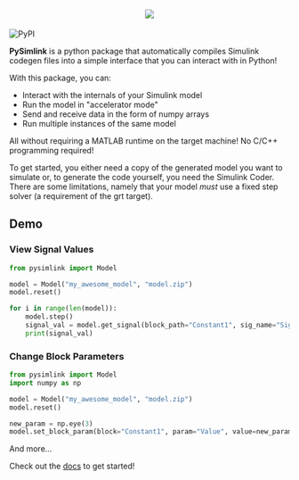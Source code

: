 <h1 align="center">
<img src="https://github.com/lharri73/PySimlink/blob/master/refs/banner.svg?raw=true">
</h1>

![PyPI](https://img.shields.io/pypi/v/pysimlink)

**PySimlink** is a python package that automatically compiles Simulink codegen files 
into a simple interface that you can interact with in Python!

With this package, you can:
- Interact with the internals of your Simulink model
- Run the model in "accelerator mode"
- Send and receive data in the form of numpy arrays
- Run multiple instances of the same model

All without requiring a MATLAB runtime on the target machine! No C/C++ programming required!

To get started, you either need a copy of the generated model you want to simulate or, to generate
the code yourself, you need the Simulink Coder. There are some limitations, namely that your model *must* use a fixed step solver 
(a requirement of the grt target). 

## Demo

### View Signal Values

```python
from pysimlink import Model

model = Model("my_awesome_model", "model.zip")
model.reset()

for i in range(len(model)):
    model.step()
    signal_val = model.get_signal(block_path="Constant1", sig_name="Signal1")
    print(signal_val)

```

### Change Block Parameters

```python
from pysimlink import Model
import numpy as np

model = Model("my_awesome_model", "model.zip")
model.reset()

new_param = np.eye(3)
model.set_block_param(block="Constant1", param="Value", value=new_param)
```

And more...

Check out the [docs](https://lharri73.github.io/PySimlink/) to get started! 

